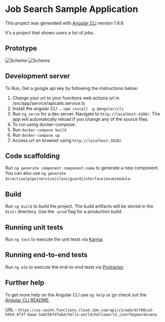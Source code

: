 # Job Search Sample Application

This project was generated with [Angular CLI](https://github.com/angular/angular-cli) version 1.6.6.

It's a project that shows users a list of jobs.

## Prototype

![Scheme](./WebSearch.gif)
![Scheme](./JobSearch.gif)

## Development server

To Run, Get a google api key by following the instructions below: 

1. Change your url to your functions web actions url in /src/app/service/apicalls.service.ts
2. Install the angular CLI ... `npm install -g @angular/cli`
3. Run `ng serve` for a dev server. Navigate to `http://localhost:4200/`. The app will automatically reload if you change any of the source files.
4. To run using docker-compose:
5. Run `docker-compose build`
6. Run `docker-compose up`
7. Access url on browser using `http://localhost:3020/`


## Code scaffolding

Run `ng generate component component-name` to generate a new component. You can also use `ng generate directive|pipe|service|class|guard|interface|enum|module`.

## Build

Run `ng build` to build the project. The build artifacts will be stored in the `dist/` directory. Use the `-prod` flag for a production build.

## Running unit tests

Run `ng test` to execute the unit tests via [Karma](https://karma-runner.github.io).

## Running end-to-end tests

Run `ng e2e` to execute the end-to-end tests via [Protractor](http://www.protractortest.org/).

## Further help

To get more help on the Angular CLI use `ng help` or go check out the [Angular CLI README](https://github.com/angular/angular-cli/blob/master/README.md).

URL - `https://us-south.functions.cloud.ibm.com/api/v1/web/dcf60ca3-b95d-4f3f-8aaa-5a825bfdfabd/hello-world/helloworld.json?keywords=any`
